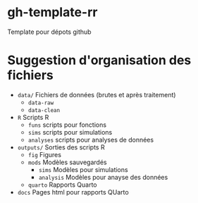# gh-template-rr
Template pour dépots github

# Suggestion d'organisation des fichiers
- `data/` Fichiers de données (brutes et après traitement)
    -  `data-raw`
    - `data-clean`
- `R` Scripts R
     - `funs` scripts pour fonctions
     - `sims` scripts pour simulations
     - `analyses` scripts pour analyses de données
- `outputs/` Sorties des scripts R
    - `fig` Figures
    - `mods` Modèles sauvegardés
        - `sims` Modèles pour simulations
        - `analysis` Modèles pour anayse des données
    - `quarto` Rapports Quarto
- `docs` Pages html pour rapports QUarto
